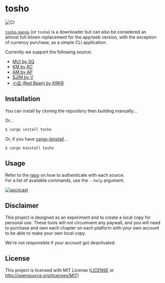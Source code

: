 # tosho

![CI](https://github.com/noaione/tosho-mango/actions/workflows/ci.yml/badge.svg)

[`tosho-mango`](tosho) (or `tosho`) is a downloader but can also be considered an almost full-blown replacement for the app/web version, with the exception of currency purchase, as a simple CLI application.

Currently we support the following source:
- [MU! by SQ](https://crates.io/crates/tosho-musq)
- [KM by KC](https://crates.io/crates/tosho-kmkc)
- [AM by AP](https://crates.io/crates/tosho-amap)
- [SJ/M by V](https://crates.io/crates/tosho-sjv)
- [小豆 (Red Bean) by KRKR](https://crates.io/crates/tosho-rbean)

## Installation

You can install by cloning the repository then building manually...

Or...

```bash
$ cargo install tosho
```

Or, if you have [cargo-binstall](https://github.com/cargo-bins/cargo-binstall)...

```bash
$ cargo binstall tosho
```

## Usage

Refer to the [repo](tosho) on how to authenticate with each source.<br />
For a list of available commands, use the `--help` argument.

[![asciicast](https://asciinema.org/a/636303.svg)](https://asciinema.org/a/636303)

## Disclaimer

This project is designed as an experiment and to create a local copy for personal use. These tools will not circumvent any paywall, and you will need to purchase and own each chapter on each platform with your own account to be able to make your own local copy.

We're not responsible if your account got deactivated.

## License

This project is licensed with MIT License ([LICENSE](https://github.com/noaione/tosho-mango/blob/master/LICENSE) or http://opensource.org/licenses/MIT)

[tosho]: https://github.com/noaione/tosho-mango